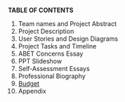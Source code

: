 **TABLE OF CONTENTS**
1. Team names and Project Abstract
2. Project Description
3. User Stories and Design Diagrams
4. Project Tasks and Timeline 
5. ABET Concerns Essay
6. PPT Slideshow
7. Self-Assessment Essays
8. Professional Biography
9. [Budget](Budget.md)
10. Appendix
